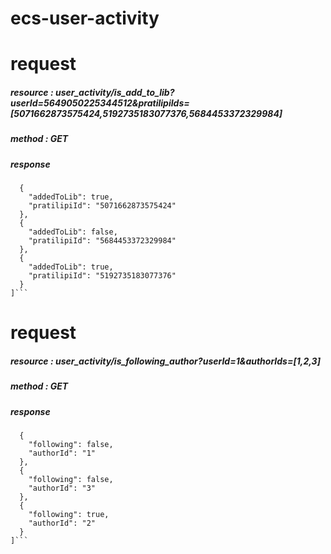 # ecs-user-activity

# request
##### resource : user_activity/is_add_to_lib?userId=5649050225344512&pratilipiIds=[5071662873575424,5192735183077376,5684453372329984]
##### method : GET

##### response
```[
  {
    "addedToLib": true,
    "pratilipiId": "5071662873575424"
  },
  {
    "addedToLib": false,
    "pratilipiId": "5684453372329984"
  },
  {
    "addedToLib": true,
    "pratilipiId": "5192735183077376"
  }
]```
```



# request

##### resource : user_activity/is_following_author?userId=1&authorIds=[1,2,3]
##### method : GET

##### response
```[
  {
    "following": false,
    "authorId": "1"
  },
  {
    "following": false,
    "authorId": "3"
  },
  {
    "following": true,
    "authorId": "2"
  }
]```
